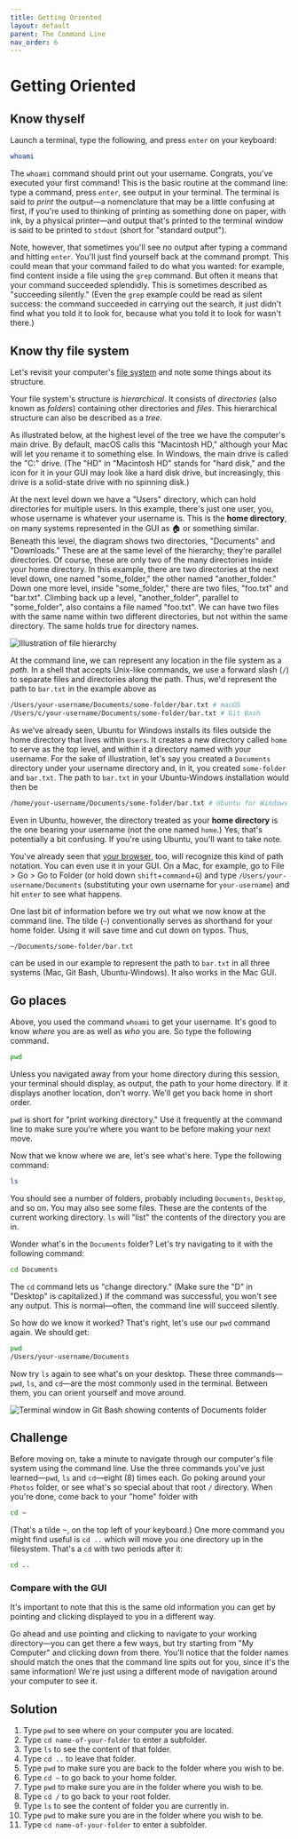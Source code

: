 ```yaml
---
title: Getting Oriented
layout: default
parent: The Command Line
nav_order: 6
---
```

# Getting Oriented

## Know thyself

Launch a terminal, type the following, and press `enter` on your keyboard:

```zsh
whoami
```

The `whoami` command should print out your username. Congrats, you've executed your first command! This is the basic routine at the command line: type a command, press `enter`, see output in your terminal. The terminal is said to *print* the output&mdash;a nomenclature that may be a little confusing at first, if you're used to thinking of printing as something done on paper, with ink, by a physical printer&mdash;and output that's printed to the terminal window is said to be printed to `stdout` (short for "standard output").

Note, however, that sometimes you'll see no output after typing a command and hitting `enter`. You'll just find yourself back at the command prompt. This could mean that your command failed to do what you wanted: for example, find content inside a file using the `grep` command. But often it means that your command succeeded splendidly. This is sometimes described as "succeeding silently." (Even the `grep` example could be read as silent success: the command succeeded in carrying out the search, it just didn't find what you told it to look for, because what you told it to look for wasn't there.)

## Know thy file system

Let's revisit your computer's [file system](/critical-digital-practices/mod-1/file-system) and note some things about its structure.

Your file system's structure is *hierarchical*. It consists of *directories* (also known as *folders*) containing other directories and *files*. This hierarchical structure can also be described as a *tree*.

As illustrated below, at the highest level of the tree we have the computer's main drive. By default, macOS calls this "Macintosh HD," although your Mac will let you rename it to something else. In Windows, the main drive is called the "C:" drive. (The "HD" in "Macintosh HD" stands for "hard disk," and the icon for it in your GUI may look like a hard disk drive, but increasingly, this drive is a solid-state drive with no spinning disk.)

At the next level down we have a "Users" directory, which can hold directories for multiple users. In this example, there's just one user, you, whose username is whatever your username is. This is the **home directory**, on many systems represented in the GUI as &#x1f3e0; or something similar. Beneath this level, the diagram shows two directories, "Documents" and "Downloads." These are at the same level of the hierarchy; they're parallel directories. Of course, these are only two of the many directories inside your home directory. In this example, there are two directories at the next level down, one named "some_folder," the other named "another_folder." Down one more level, inside "some_folder," there are two files, "foo.txt" and "bar.txt". Climbing back up a level, "another_folder", parallel to "some_folder", also contains a file named "foo.txt". We can have two files with the same name within two different directories, but not within the same directory. The same holds true for directory names.

![Illustration of file hierarchy](../assets/file-tree.png)

At the command line, we can represent any location in the file system as a *path*. In a shell that accepts Unix-like commands, we use a forward slash (`/`) to separate files and directories along the path. Thus, we'd represent the path to `bar.txt` in the example above as

```zsh
/Users/your-username/Documents/some-folder/bar.txt # macOS
/Users/c/your-username/Documents/some-folder/bar.txt # Git Bash
```
As we've already seen, Ubuntu for Windows installs its files outside the home directory that lives within `Users`. It creates a new directory called `home` to serve as the top level, and within it a directory named with your username. For the sake of illustration, let's say you created a `Documents` directory under your username directory and, in it, you created `some-folder` and `bar.txt`. The path to `bar.txt` in your Ubuntu-Windows installation would then be

```zsh
/home/your-username/Documents/some-folder/bar.txt # Ubuntu for Windows
```
Even in Ubuntu, however, the directory treated as your **home directory** is the one bearing your username (not the one named `home`.) Yes, that's potentially a bit confusing. If you're using Ubuntu, you'll want to take note.

You've already seen that [your browser](/critical-digital-practices/mod-1/file-system#navigating-your-file-system-through-your-browser), too, will recognize this kind of path notation. You can even use it in your GUI. On a Mac, for example, go to File > Go > Go to Folder (or hold down `shift`+`command`+`G`) and type `/Users/your-username/Documents` (substituting your own username for `your-username`) and hit `enter` to see what happens.

One last bit of information before we try out what we now know at the command line. The tilde (`~`) conventionally serves as shorthand for your home folder. Using it will save time and cut down on typos. Thus,

```zsh
~/Documents/some-folder/bar.txt
```
can be used in our example to represent the path to `bar.txt` in all three systems (Mac, Git Bash, Ubuntu-Windows). It also works in the Mac GUI.

## Go places

Above, you used the command `whoami` to get your username. It's good to know *where* you are as well as *who* you are. So type the following command.

```zsh
pwd
```
Unless you navigated away from your home directory during this session, your terminal should display, as output, the path to your home directory. If it displays another location, don't worry. We'll get you back home in short order.

`pwd` is short for "print working directory." Use it frequently at the command line to make sure you're where you want to be before making your next move. 

Now that we know where we are, let's see what's here. Type the following command:

```zsh
ls
```

You should see a number of folders, probably including `Documents`, `Desktop`, and so on. You may also see some files. These are the contents of the current working directory. `ls` will "list" the contents of the directory you are in. 

Wonder what's in the `Documents` folder? Let's try navigating to it with the following command:

```zsh
cd Documents
```

The `cd` command lets us "change directory." (Make sure the "D" in "Desktop" is capitalized.) If the command was successful, you won't see any output. This is normal—often, the command line will succeed silently.

So how do we know it worked? That's right, let's use our `pwd` command again. We should get:

```zsh
pwd
/Users/your-username/Documents
```

Now try `ls` again to see what's on your desktop. These three commands—`pwd`, `ls`, and `cd`—are the most commonly used in the terminal. Between them, you can orient yourself and move around.

![Terminal window in Git Bash showing contents of Documents folder](../assets/documents-git-bash.png)

## Challenge

Before moving on, take a minute to navigate through our computer's file system using the command line. Use the three commands you've just learned—`pwd`, `ls` and `cd`—eight (8) times each. Go poking around your `Photos` folder, or see what's so special about that root `/` directory. When you're done, come back to your "home" folder with

```zsh
cd ~
```

(That's a tilde <kbd>~</kbd>, on the top left of your keyboard.) One more command you might find useful is `cd ..` which will move you one directory up in the filesystem. That's a `cd` with two periods after it:

```zsh
cd ..
```

### Compare with the GUI

It's important to note that this is the same old information you can get by pointing and clicking displayed to you in a different way.

Go ahead and use pointing and clicking to navigate to your working directory—you can get there a few ways, but try starting from "My Computer" and clicking down from there. You'll notice that the folder names should match the ones that the command line spits out for you, since it's the same information! We're just using a different mode of navigation around your computer to see it.

## Solution

1. Type `pwd` to see where on your computer you are located.
2. Type `cd name-of-your-folder` to enter a subfolder.
3. Type `ls` to see the content of that folder.
4. Type `cd ..` to leave that folder.
5. Type `pwd` to make sure you are back to the folder where you wish to be.
6. Type `cd ~` to go back to your home folder.
7. Type `pwd` to make sure you are in the folder where you wish to be.
8. Type `cd /` to go back to your root folder.
9. Type `ls` to see the content of folder you are currently in.
10. Type `pwd` to make sure you are in the folder where you wish to be.
11. Type `cd name-of-your-folder` to enter a subfolder.